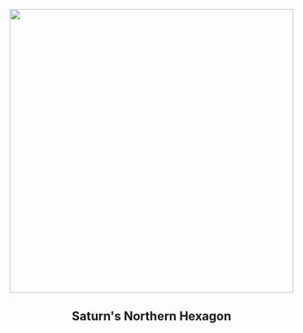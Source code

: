 
<p align="center"><img src="https://apod.nasa.gov/apod/image/2306/NorthSaturn_Cassini_960.jpg" width="500" height="500"></p>
<h2 align="center"> Saturn's Northern Hexagon </h2>
